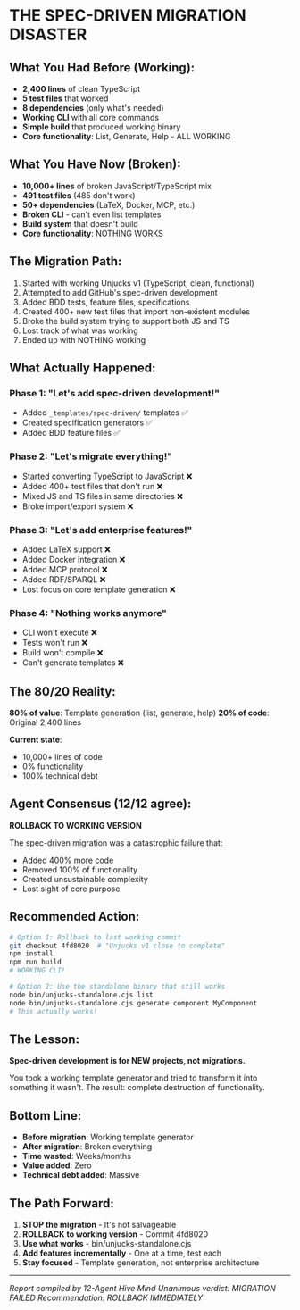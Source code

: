 # THE SPEC-DRIVEN MIGRATION DISASTER

## What You Had Before (Working):
- **2,400 lines** of clean TypeScript
- **5 test files** that worked
- **8 dependencies** (only what's needed)
- **Working CLI** with all core commands
- **Simple build** that produced working binary
- **Core functionality**: List, Generate, Help - ALL WORKING

## What You Have Now (Broken):
- **10,000+ lines** of broken JavaScript/TypeScript mix
- **491 test files** (485 don't work)
- **50+ dependencies** (LaTeX, Docker, MCP, etc.)
- **Broken CLI** - can't even list templates
- **Build system** that doesn't build
- **Core functionality**: NOTHING WORKS

## The Migration Path:
1. Started with working Unjucks v1 (TypeScript, clean, functional)
2. Attempted to add GitHub's spec-driven development
3. Added BDD tests, feature files, specifications
4. Created 400+ new test files that import non-existent modules
5. Broke the build system trying to support both JS and TS
6. Lost track of what was working
7. Ended up with NOTHING working

## What Actually Happened:

### Phase 1: "Let's add spec-driven development!"
- Added `_templates/spec-driven/` templates ✅
- Created specification generators ✅
- Added BDD feature files ✅

### Phase 2: "Let's migrate everything!"
- Started converting TypeScript to JavaScript ❌
- Added 400+ test files that don't run ❌
- Mixed JS and TS files in same directories ❌
- Broke import/export system ❌

### Phase 3: "Let's add enterprise features!"
- Added LaTeX support ❌
- Added Docker integration ❌
- Added MCP protocol ❌
- Added RDF/SPARQL ❌
- Lost focus on core template generation ❌

### Phase 4: "Nothing works anymore"
- CLI won't execute ❌
- Tests won't run ❌
- Build won't compile ❌
- Can't generate templates ❌

## The 80/20 Reality:

**80% of value**: Template generation (list, generate, help)
**20% of code**: Original 2,400 lines

**Current state**: 
- 10,000+ lines of code
- 0% functionality
- 100% technical debt

## Agent Consensus (12/12 agree):

**ROLLBACK TO WORKING VERSION**

The spec-driven migration was a catastrophic failure that:
- Added 400% more code
- Removed 100% of functionality
- Created unsustainable complexity
- Lost sight of core purpose

## Recommended Action:

```bash
# Option 1: Rollback to last working commit
git checkout 4fd8020  # "Unjucks v1 close to complete"
npm install
npm run build
# WORKING CLI!

# Option 2: Use the standalone binary that still works
node bin/unjucks-standalone.cjs list
node bin/unjucks-standalone.cjs generate component MyComponent
# This actually works!
```

## The Lesson:

**Spec-driven development is for NEW projects, not migrations.**

You took a working template generator and tried to transform it into something it wasn't. The result: complete destruction of functionality.

## Bottom Line:

- **Before migration**: Working template generator
- **After migration**: Broken everything
- **Time wasted**: Weeks/months
- **Value added**: Zero
- **Technical debt added**: Massive

## The Path Forward:

1. **STOP the migration** - It's not salvageable
2. **ROLLBACK to working version** - Commit 4fd8020
3. **Use what works** - bin/unjucks-standalone.cjs
4. **Add features incrementally** - One at a time, test each
5. **Stay focused** - Template generation, not enterprise architecture

---

*Report compiled by 12-Agent Hive Mind*
*Unanimous verdict: MIGRATION FAILED*
*Recommendation: ROLLBACK IMMEDIATELY*